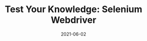 ---
categories:
- Software Testing
date: '2021-06-02'
title: 'Test Your Knowledge: Selenium Webdriver'
---